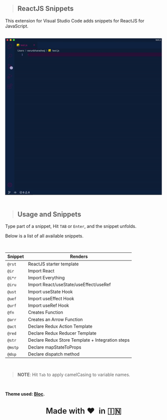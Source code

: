 > ## ReactJS Snippets

This extension for Visual Studio Code adds snippets for ReactJS for JavaScript.

<br />
<img src="https://raw.githubusercontent.com/varunpbardwaj/RSnippets/master/RSnippet.gif"  alt="JS">
<br /><br />

> ## Usage and Snippets

Type part of a snippet, Hit `TAB` or `Enter`, and the snippet unfolds.

Below is a list of all available snippets.

<br/>

|Snippet|Renders|
|-------|-----------|
|`@rst`|ReactJS starter template|
|`@ir`|Import React|
|`@i*r`|Import Everything|
|`@iru`|Import React/useState/useEffect/useRef|
|`@ust`|Import useState Hook|
|`@uef`|Import useEffect Hook|
|`@urf`|Import useRef Hook|
|`@fn`|Creates Function|
|`@arr`|Creates an Arrow Function|
|`@act`|Declare Redux Action Template|
|`@red`|Declare Redux Reducer Template|
|`@str`|Declare Redux Store Template + Integration steps|
|`@mstp`|Declare mapStateToProps|
|`@dsp`|Declare dispatch method|

<br/>

>**NOTE**: Hit `Tab` to apply camelCasing to variable names.

<br/>

**Theme used: [Bloc](https://marketplace.visualstudio.com/items?itemName=VarunBardwaj.bloc).**

<br />
<text style="width: 100%; display: flex;justify-content: center; font-size: 25px; font-weight: 600;">Made with ❤️ &nbsp;in 🇮🇳 </text>
